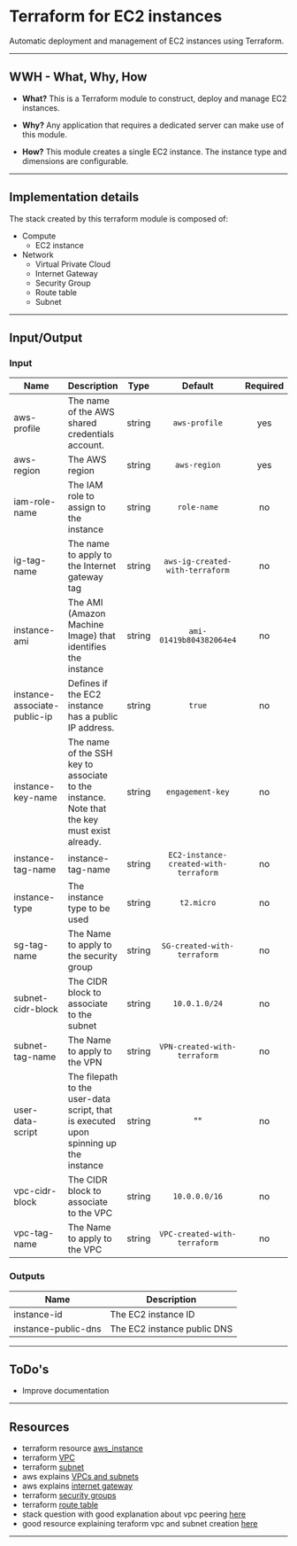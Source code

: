 # Terraform for EC2 instances

Automatic deployment and management of EC2 instances using Terraform.

<hr/>

## WWH - What, Why, How

* **What?** This is a Terraform module to construct, deploy and manage EC2 instances.

* **Why?** Any application that requires a dedicated server can make use of this module.

* **How?** This module creates a single EC2 instance. The instance type and dimensions are configurable.

<hr/>

## Implementation details

The stack created by this terraform module is composed of:
  * Compute
    * EC2 instance
  * Network
    * Virtual Private Cloud
    * Internet Gateway
    * Security Group
    * Route table
    * Subnet
    

<hr/>

## Input/Output

### Input

| Name | Description | Type | Default | Required |
|------|-------------|:----:|:-----:|:-----:|
| aws-profile | The name of the AWS shared credentials account. | string | `aws-profile` | yes |
| aws-region | The AWS region | string | `aws-region` | yes |
| iam-role-name | The IAM role to assign to the instance | string | `role-name` | no |
| ig-tag-name | The name to apply to the Internet gateway tag | string | `aws-ig-created-with-terraform` | no |
| instance-ami | The AMI (Amazon Machine Image) that identifies the instance | string | `ami-01419b804382064e4` | no |
| instance-associate-public-ip | Defines if the EC2 instance has a public IP address. | string | `true` | no |
| instance-key-name | The name of the SSH key to associate to the instance. Note that the key must exist already. | string | `engagement-key` | no |
| instance-tag-name | instance-tag-name | string | `EC2-instance-created-with-terraform` | no |
| instance-type | The instance type to be used | string | `t2.micro` | no |
| sg-tag-name | The Name to apply to the security group | string | `SG-created-with-terraform` | no |
| subnet-cidr-block | The CIDR block to associate to the subnet | string | `10.0.1.0/24` | no |
| subnet-tag-name | The Name to apply to the VPN | string | `VPN-created-with-terraform` | no |
| user-data-script | The filepath to the user-data script, that is executed upon spinning up the instance | string | "" | no |
| vpc-cidr-block | The CIDR block to associate to the VPC | string | `10.0.0.0/16` | no |
| vpc-tag-name | The Name to apply to the VPC | string | `VPC-created-with-terraform` | no |

### Outputs

| Name | Description |
|------|-------------|
| instance-id | The EC2 instance ID |
| instance-public-dns | The EC2 instance public DNS |

<hr/> 

## ToDo's

* Improve documentation 

<hr/>

## Resources

* terraform resource [aws_instance](https://www.terraform.io/docs/providers/aws/r/instance.html)
* terraform [VPC](https://www.terraform.io/docs/providers/aws/r/vpc.html)
* terraform [subnet](https://www.terraform.io/docs/providers/aws/r/subnet.html)
* aws explains [VPCs and subnets](https://docs.aws.amazon.com/vpc/latest/userguide/VPC_Subnets.html)
* aws explains [internet gateway](https://docs.aws.amazon.com/vpc/latest/userguide/VPC_Internet_Gateway.html)
* terraform [security groups](https://www.terraform.io/docs/providers/aws/r/security_group.html)
* terraform [route table](https://www.terraform.io/docs/providers/aws/r/route_table.html)
* stack question with good explanation about vpc peering [here](https://stackoverflow.com/questions/50345106/vpc-peering-issues-between-bastion-and-app-server-ec2)
* good resource explaining teraform vpc and subnet creation [here](https://hackernoon.com/manage-aws-vpc-as-infrastructure-as-code-with-terraform-55f2bdb3de2a)

<hr/>